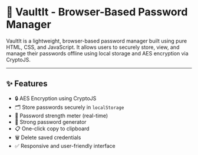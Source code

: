 # 🔐 VaultIt - Browser-Based Password Manager

VaultIt is a lightweight, browser-based password manager built using pure HTML, CSS, and JavaScript. It allows users to securely store, view, and manage their passwords offline using local storage and AES encryption via CryptoJS.

---

## ✨ Features

- 🔒 AES Encryption using CryptoJS
- 🗂️ Store passwords securely in `localStorage`
- 🧠 Password strength meter (real-time)
- 🔁 Strong password generator
- 📋 One-click copy to clipboard
- 🗑️ Delete saved credentials
- ✅ Responsive and user-friendly interface
